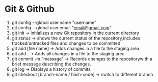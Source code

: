 # Git & Github

1. git config --global user.name "username"
2. git config --global user.email "email@gmail.com"
3. git init -> initializes a new Git repository in the current directory
4. git status -> shows the current status of the repository,includes tracked/untracked files and changes to be committed
5. git add [file name] -> Adds changes in a file to the staging area
6. git add . -> Adds all changes in a file to the staging area
7. git commit -m "message" -> Records changes to the repositorywith a brief message describing the changes.
8. git log -> Displays a history of commits
9. git checkout [branch-name / hash-code] -> switch to different branch
